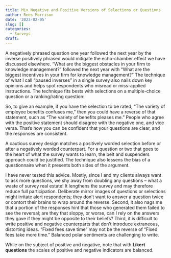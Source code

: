 ```yaml
---
title: Mix Negative and Positive Versions of Selections or Questions
author: Rees Morrison
date: '2023-02-05'
slug: []
categories:
  - Surveys
draft: 
---
```


A negatively phrased question one year followed the next year by the inverse positively phrased would mitigate the echo-chamber effect we have discussed elsewhere.  “What are the biggest obstacles in your firm to knowledge management?” followed the next year with “What are the biggest incentives in your firm for knowledge management?”  The technique of what I call “paused inverses” in a single survey also nails down key opinions and helps spot respondents who misread or miss-applied instructions.  The technique fits bests with selections on a multiple-choice question or a ranking/rating question:  

So, to give an example, if you have the selection to be rated, “The variety of employee benefits confuses me,” then you could have a reverse of that statement, such as “The variety of benefits pleases me.”  People who agree with the positive statement should disagree with the negative one, and vice versa.  That’s how you can be confident that your questions are clear, and the responses are consistent.  

A cautious survey design matches a positively worded selection before or after a negatively worded counterpart.  For a question or two that goes to the heart of what the survey wants to learn, the belt and suspenders approach could be justified.  The technique also lessens the bias of a questionnaire when it presents both sides of the argument.

I have never tested this advice.  Mostly, since I and my clients always want to ask more questions, we shy away from doubling any questions – what a waste of survey real estate!  It lengthens the survey and may therefore reduce full participation.  Deliberate mirror images of questions or selections might irritate alert respondents; they don’t want to answer a question twice or contort their brains to wrap around the reverse.   Second, it also nags me that a portion of the responses hint that those who generated them failed to see the reversal; are they that sloppy, or worse, can I rely on the answers they gave if they might be opposite to their beliefs?  Third, it is difficult to write positive and negative counterparts that don’t introduce extraneous, distorting ideas.  “Fixed fees save time” may not be the reverse of “Fixed fees take more time.”   Balanced polar sentiments are challenging to write.

While on the subject of positive and negative, note that with **Likert questions** the scales of positive and negative indicators are balanced.   

<!-- End of post -->
